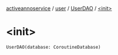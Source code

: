 [activeannoservice](../../index.md) / [user](../index.md) / [UserDAO](index.md) / [&lt;init&gt;](./-init-.md)

# &lt;init&gt;

`UserDAO(database: CoroutineDatabase)`